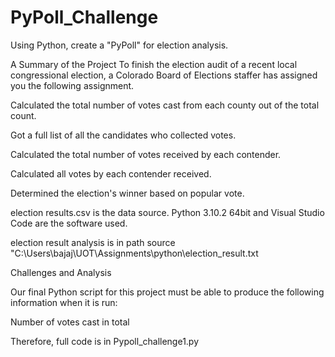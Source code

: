 # PyPoll_Challenge
Using Python, create a "PyPoll" for election analysis.

A Summary of the Project To finish the election audit of a recent local congressional election, a Colorado Board of Elections staffer has assigned you the following assignment.



Calculated the total number of votes cast from each county out of the total count.

Got a full list of all the candidates who collected votes.

Calculated the total number of votes received by each contender.

Calculated all votes by each contender received.

Determined the election's winner based on popular vote.

election results.csv is the data source. Python 3.10.2 64bit and Visual Studio Code are the software used.

election result analysis is in path source "C:\Users\bajaj\UOT\Assignments\python\election_result.txt


Challenges and Analysis

Our final Python script for this project must be able to produce the following information when it is run:

Number of votes cast in total

Therefore, full code is in Pypoll_challenge1.py
